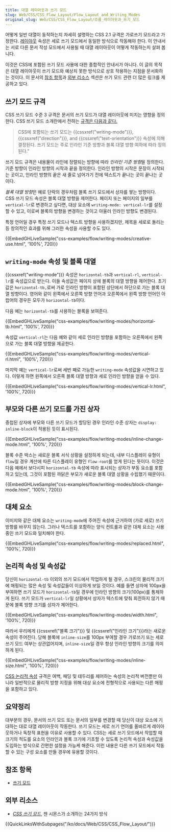```yaml
---
title: 대열 레이아웃과 쓰기 모드
slug: Web/CSS/CSS_Flow_Layout/Flow_Layout_and_Writing_Modes
original_slug: Web/CSS/CSS_Flow_Layout/흐름_레이아웃과_쓰기_모드
---
```


어떻게 일반 대열이 동작하는지 자세히 설명하는 CSS 2.1 규격은 가로쓰기 모드라고 가정한다. [레이아웃](/ko/docs/Web/CSS/CSS_Flow_Layout/일반_대열_속_블록_및_인라인_레이아웃) 속성은 세로 쓰기 모드에서 동일한 방식으로 작동해야 한다. 이 안내서는 서로 다른 문서 작성 모드에서 사용될 때 대열 레이아웃이 어떻게 작동하는지 살펴 봅니다.

이것은 CSS에 포함된 쓰기 모드 사용에 대한 종합적인 안내서가 아니다. 이 글의 목적은 대열 레이아웃이 쓰기 모드와 예상치 못한 방식으로 상호 작용하는 지점을 문서화하는 것이다. 이 문서의 [참조 항목](#See_Also)과 [외부 리소스](#External_Resources) 섹션은 쓰기 모드 관련 더 많은 링크를 제공하고 있다.

## 쓰기 모드 규격

CSS 쓰기 모드 수준 3 규격은 문서의 쓰기 모드가 대열 레이아웃에 미치는 영향을 정의한다. CSS 쓰기 모드 소개란에서 전하는 [규격은 다음과 같다.](https://drafts.csswg.org/css-writing-modes-3/#text-flow)

> CSS에 포함되는 쓰기 모드는 {{cssxref("writing-mode")}}, {{cssxref("direction")}}, and {{cssxref("text-orientation")}} 속성에 의해 결정된다. 쓰기 모드는 주로 인라인 기준 방향과 블록 대열 방향 여하에 따라 정의된다."

쓰기 모드 규격은 내용물이 라인에 정렬되는 방향에 따라 *인라인 기준 방향*을 정의한다. 기준 방향이 인라인 방향의 시작과 끝을 정의한다. 인라인 방향의 시작은 문장이 시작되는 곳이고, 인라인 방향의 끝은 새 줄로 넘어가기 전에 텍스트가 끝나는 곳이 끝나는 곳이다.

*블록 대열 방향*은 예로 단락의 경우처럼 블록 쓰기 모드에서 상자를 쌓는 방향이다. CSS 쓰기 모드 속성은 블록 대열 방향을 제어한다. 페이지 또는 페이지의 일부를 `vertical-lr`로 변경하고 싶다면, 대상 요소에 `writing-mode: vertical-lr`를 설정할 수 있고, 이로써 블록의 방향을 변경하는 것이고 아울러 인라인 방향도 변경된다.

특정 언어일 경우 특정 쓰기 모드나 텍스트 방향을 사용하겠지만, 제목을 세로로 돌리는 등 창의적인 효과를 위해 그러한 속성을 사용할 수도 있다.

{{EmbedGHLiveSample("css-examples/flow/writing-modes/creative-use.html", '100%', 720)}}

## `writing-mode` 속성 및 블록 대열

{{cssxref("writing-mode")}} 속성은 `horizontal-tb`과 `vertical-rl`, `vertical-lr`를 속성값으로 받는다. 이들 속성값은 페이지 상에 블록의 대열 방향을 제어한다. 초기 값은 `horizontal-tb,`로써 가로 인라인 방향이 포함된 상단에서 하단으로 가는 블록 대열 방향이다. 영어와 같이 왼쪽에서 오른쪽 방향 언어과 오른쪽에서 왼쪽 방향 언어인 아랍어의 경우든 모두가 `horizontal-tb`이다.

다음 예는 `horizontal-tb`를 사용하는 블록을 보여준다.

{{EmbedGHLiveSample("css-examples/flow/writing-modes/horizontal-tb.html", '100%', 720)}}

속성값 `vertical-rl`는 다음 예와 같이 세로 인라인 방향을 포함하는 오른쪽에서 왼쪽으로 가는 블록 대열 방향을 제공한다.

{{EmbedGHLiveSample("css-examples/flow/writing-modes/vertical-rl.html", '100%', 720)}}

마지막 예는 `vertical-lr`로써 세번 째로 가능한 `writing-mode` 속성값을 시연하고 있다. 이렇게 하면 왼쪽에서 오른쪽 블록 대열 방향과 세로 인라인 방향을 얻을 수 있다.

{{EmbedGHLiveSample("css-examples/flow/writing-modes/vertical-lr.html", '100%', 720)}}

## 부모와 다른 쓰기 모드를 가진 상자

중첩된 상자에 부모와 다른 쓰기 모드가 할당된 경우 인라인 수준 상자는 `display: inline-block`이 적용된 듯이 표시된다.

{{EmbedGHLiveSample("css-examples/flow/writing-modes/inline-change-mode.html", '100%', 720)}}

블록 수준 박스는 새로운 블록 서식 상황을 설정하게 되는데, 내부 디스플레이 유형이 `flow`일 경우 계산에 따른 디스플레이 유형인 `flow-root`를 얻게 된다는 뜻이다. 이것은 다음 예에서 보다시피 `horizontal-tb` 속성에 따라 표시되는 상자가 부동 요소를 포함하고 있는데, 그것이 포함된 까닭은 부모가 새로운 블록 대열 상황을 수립했기 때문이다.

{{EmbedGHLiveSample("css-examples/flow/writing-modes/block-change-mode.html", '100%', 720)}}

## 대체 요소

이미지와 같은 대체 요소는 `writing-mode`에 주어진 속성에 근거하여 (가로 세로) 쓰기 방향를 바꾸지 않는다. 그러나 텍스트를 포함하는 양식 컨트롤과 같은 대체 요소는 사용중인 쓰기 모드와 일치해야 한다.

{{EmbedGHLiveSample("css-examples/flow/writing-modes/replaced.html", '100%', 720)}}

## 논리적 속성 및 속성값

당신이 `horizontal-tb` 이외의 쓰기 모드에서 작업하게 될 경우, 스크린의 물리적 크기에 매핑되는 많은 속성 및 속성값들이 이상하게 보일 것이다. 예를 들면 상자에 100px을 부여하면 쓰기 모드가 `horizontal-tb`일 경우에 인라인 방향의 크기(100px)를 통제하게 된다. 쓰기 모드가 `vertical-lr`일 상황에서 상자가 텍스트에 맞춰 회전하지 않기 때문에 블록 방향 크기를 상자가 제어한다.

{{EmbedGHLiveSample("css-examples/flow/writing-modes/width.html", '100%', 720)}}

따라서 우리에게 {{cssxref("블록 크기")}} 및 {{cssxref("인라인 크기")}}라는 새로운 속성이 주어진다. 당해 블록에 `inline-size`를 100px 부여할 경우 가로쓰기 또는 세로 쓰기 모드 여부는 상관없어지며, `inline-size`일 경우 항상 인라인 방향의 크기를 의미하게 된다.

{{EmbedGHLiveSample("css-examples/flow/writing-modes/inline-size.html", '100%', 720)}}

[CSS 논리적 속성](/ko/docs/Web/CSS/CSS_Logical_Properties) 규격은 여백, 패딩 및 테두리를 제어하는 속성의 논리적 버전뿐만 아니라 일반적으로 물리적 방향 지정을 위해 대상 요소에 전형적으로 사용되는 다른 매핑을 포함하고 있다.

## 요약정리

대부분의 경우, 문서의 쓰기 모드 또는 문서의 일부를 변경할 때 당신이 대상 요소에 기대하는 대로 대열 레이아웃이 작동한다. 쓰기 모드는 세로 쓰기 언어를 올바르게 레이아웃하거나 ​​독창적 표현을 이유로 사용할 수 있다. CSS는 세로 쓰기 모드에서 작업할 때 크기의 척도를 요소의 인라인과 블록 크기에 기초할 수 있도록 논리적 속성과 속성값을 도입하는 방식으로 간편한 설정을 가능케 해준다. 이런 내용은 다른 쓰기 모드에서 작동할 수 있는 구성 요소를 만들 경우에 유용할 것이다.

## 참조 항목

- [쓰기 모드](/ko/docs/Web/CSS/CSS_Writing_Modes)

## 외부 리소스

- _[CSS 쓰기 모드](https://24ways.org/2016/css-writing-modes/)_, 젠 시몬스가 소개하는 24가지 방식

{{QuickLinksWithSubpages("/ko/docs/Web/CSS/CSS_Flow_Layout/")}}
